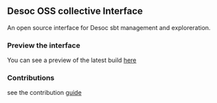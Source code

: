 ## Desoc OSS collective Interface
An open source interface for Desoc sbt management and exploreration.

### Preview the interface
You can see a preview of the latest build [here](https://soulbound-git-dev-de-sci-labs.vercel.app)
### Contributions
see the contribution [guide](./CONTRIBUTING.md)